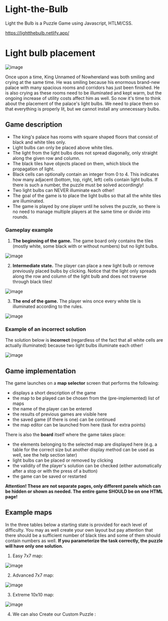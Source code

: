 # Light-the-Bulb
Light the Bulb is a Puzzle Game using Javascript, HTLM/CSS. 

https://lightthebulb.netlify.app/
 
Light bulb placement
=================================================================

![image](https://user-images.githubusercontent.com/87647395/206874307-1e7ee34b-b574-4a7e-8e44-568a499a2719.png)

Once upon a time, King Unnamed of Nowhereland was both smiling and crying at the same time. He was smiling because his enormous brand-new palace with many spacious rooms and corridors has just been finished. He is also crying as these rooms need to be illuminated and kept warm, but the ongoing increase of utility costs affect him as well. So now it's time to think about the placement of the palace's light bulbs. We need to place them so that everything is properly lit, but we cannot install any unnecessary bulbs.

Game description
----------------

*   The king's palace has rooms with square shaped floors that consist of black and white tiles only.
*   Light bulbs can only be placed above white tiles.
*   The light from the light bulbs does not spread diagonally, only straight along the given row and column.
*   The black tiles have objects placed on them, which block the propagation of light.
*   Black cells can optionally contain an integer from 0 to 4. This indicates how many adjacent (bottom, top, right, left) cells contain light bulbs. If there is such a number, the puzzle must be solved accordingly!
*   Two light bulbs can NEVER illuminate each other!
*   The goal of the game is to place the light bulbs so that all the white tiles are illuminated.
*   The game is played by one player until he solves the puzzle, so there is no need to manage multiple players at the same time or divide into rounds.

### Gameplay example

1.  **The beginning of the game.** The game board only contains the tiles (mostly white, some black with or without numbers) but no light bulbs.

 ![image](https://user-images.githubusercontent.com/87647395/206874007-bdb84847-3e4c-4960-b0ff-5a6298032900.png)
 
2.  **Intermediate state.** The player can place a new light bulb or remove previously placed bulbs by clicking. Notice that the light only spreads along the row and column of the light bulb and does not traverse through black tiles!

![image](https://user-images.githubusercontent.com/87647395/206874063-26071209-bcc0-4c21-b215-76e68c891033.png)

3.  **The end of the game.** The player wins once every white tile is illuminated according to the rules.

![image](https://user-images.githubusercontent.com/87647395/206874089-9dad71e0-8690-4ec4-9821-494f3c6d8847.png)

### Example of an incorrect solution

The solution below is **incorrect** (regardless of the fact that all white cells are actually illuminated) because two light bulbs illuminate each other!

![image](https://user-images.githubusercontent.com/87647395/206874109-6221923e-d5c6-4fe1-a17a-392a312f6cac.png)

Game implementation
-------------------

The game launches on a **map selector** screen that performs the following:

*   displays a short description of the game
*   the map to be played can be chosen from the (pre-implemented) list of maps
*   the name of the player can be entered
*   the results of previous games are visible here
*   the saved game (if there is one) can be continued
*   the map editor can be launched from here (task for extra points)

There is also the **board** itself where the game takes place:

*   the elements belonging to the selected map are displayed here (e.g. a table for the correct size but another display method can be used as well, see the help section later)
*   light bulbs can be placed or removed by clicking
*   the validity of the player's solution can be checked (either automatically after a stop or with the press of a button)
*   the game can be saved or restarted

**Attention! These are not separate pages, only different panels which can be hidden or shown as needed. The entire game SHOULD be on one HTML page!**

Example maps
------------

In the three tables below a starting state is provided for each level of difficulty. You may as well create your own layout but pay attention that there should be a sufficient number of black tiles and some of them should contain numbers as well. **If you parameterize the task correctly, the puzzle will have only one solution.**

1.  Easy 7x7 map:

![image](https://user-images.githubusercontent.com/87647395/206874138-f3b8b7e8-531e-4597-8173-e106ef13a854.png)


2.  Advanced 7x7 map:

![image](https://user-images.githubusercontent.com/87647395/206874153-9d646337-735f-4917-aedb-7b227b24bc50.png)


3.  Extreme 10x10 map:

![image](https://user-images.githubusercontent.com/87647395/206874161-af19abb7-f50c-4d2a-aa92-19645e092840.png)

4. We can also Create our Custom Puzzle :
 
